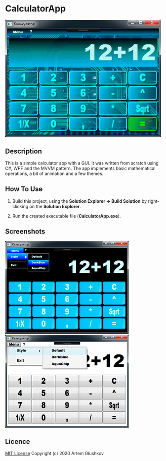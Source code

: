 # CalculatorApp

![calc_aquachip.jpg](calc_aquachip.jpg "AquaChip style image for the CalculatorApp")

## Description

This is a simple calculator app with a GUI. It was written from scratch using C#, WPF and the MVVM pattern. The app implements basic mathematical operations, a bit of animation and a few themes.

## How To Use

1. Build this project, using the **Solution Explorer -> Build Solution** by right-clicking on the **Solution Explorer**.

2. Run the created executable file (**CalculatorApp.exe**).

## Screenshots

![calc_darkblue.jpg](calc_darkblue.jpg "DarkBlue style image for the CalculatorApp")
![calc_default.jpg](calc_default.jpg "Default style image for the CalculatorApp")

## Licence

[MIT License](https://github.com/artgl42/CalculatorApp/blob/master/LICENSE) Copyright (c) 2020 Artem Glushkov
